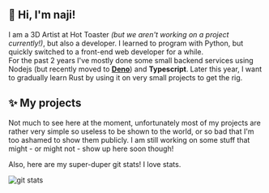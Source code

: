 ## 🎀 Hi, I'm naji!
I am a 3D Artist at Hot Toaster *(but we aren't working on a project currently!)*, but also a developer.
I learned to program with Python, but quickly switched to a front-end web developer for a while.  
For the past 2 years I've mostly done some small backend services using Nodejs (but recently moved to **[Deno](https://deno.land)**) and **Typescript**.
Later this year, I want to gradually learn Rust by using it on very small projects to get the rig.

## ✨ My projects
Not much to see here at the moment, unfortunately most of my projects are rather very simple so useless to be shown to the world, or so bad that I'm too ashamed to show them publicly.
I am still working on some stuff that might - or might not - show up here soon though!

Also, here are my super-duper git stats! I love stats.

![git stats](https://github-readme-streak-stats.herokuapp.com/?user=najiimi&theme=radical&hide_border=true)
